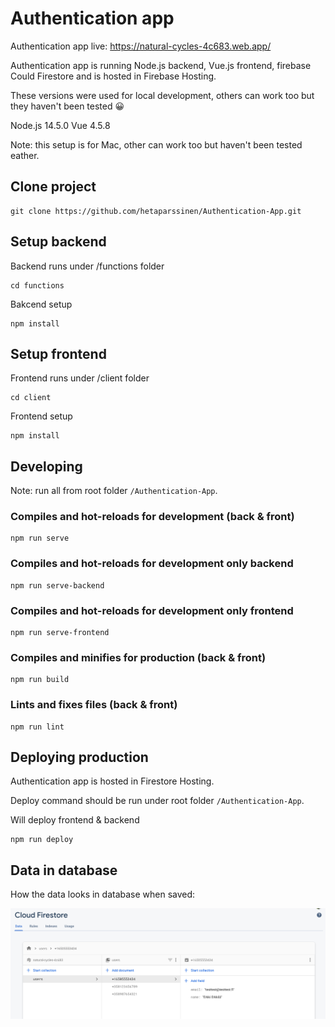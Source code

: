 # Authentication app

Authentication app live: https://natural-cycles-4c683.web.app/

Authentication app is running Node.js backend, Vue.js frontend, firebase Could Firestore and is hosted in Firebase Hosting.

These versions were used for local development, others can work too but they haven't been tested 😀

Node.js 14.5.0
Vue 4.5.8

Note: this setup is for Mac, other can work too but haven't been tested eather.


## Clone project
```
git clone https://github.com/hetaparssinen/Authentication-App.git
```


## Setup backend

Backend runs under /functions folder

```
cd functions
```

Bakcend setup
```
npm install
```


## Setup frontend

Frontend runs under /client folder

```
cd client
```

Frontend setup
```
npm install
```


## Developing

Note: run all from root folder `/Authentication-App`.

### Compiles and hot-reloads for development (back & front)
```
npm run serve
```
### Compiles and hot-reloads for development only backend
```
npm run serve-backend
```
### Compiles and hot-reloads for development only frontend
```
npm run serve-frontend
```

### Compiles and minifies for production (back & front)
```
npm run build
```

### Lints and fixes files (back & front)
```
npm run lint
```



## Deploying production
Authentication app is hosted in Firestore Hosting.

Deploy command should be run under root folder `/Authentication-App`.

Will deploy frontend & backend
```
npm run deploy
```

## Data in database

How the data looks in database when saved:

![DB Example](https://raw.githubusercontent.com/hetaparssinen/Authentication-App/master/db-example.png?token=ACK52WSGZGMW2RRGMJ7RFZ27XOJ2Y)




